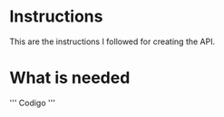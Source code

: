# Instructions

This are the instructions I followed for creating the API.

# What is needed

'''
Codigo
'''
